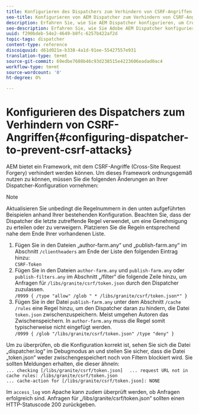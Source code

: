 ```yaml
---
title: Konfigurieren des Dispatchers zum Verhindern von CSRF-Angriffen
seo-title: Konfigurieren von AEM Dispatcher zum Verhindern von CSRF-Angriffen
description: Erfahren Sie, wie Sie AEM Dispatcher konfigurieren, um Cross-Site Request Forgery-Angriffe zu verhindern.
seo-description: Erfahren Sie, wie Sie Adobe AEM Dispatcher konfigurieren, um Cross-Site Request Forgery-Angriffe zu verhindern.
uuid: f290bdeb-54e2-4649-b0fc-6257b422af2d
topic-tags: dispatcher
content-type: reference
discoiquuid: d61d021e-b338-4a1d-91ee-55427557e931
translation-type: tm+mt
source-git-commit: 69edbe7608b46c93d238515e4223606eadad0ac4
workflow-type: tm+mt
source-wordcount: '0'
ht-degree: 0%

---
```



# Konfigurieren des Dispatchers zum Verhindern von CSRF-Angriffen{#configuring-dispatcher-to-prevent-csrf-attacks}

AEM bietet ein Framework, mit dem CSRF-Angriffe (Cross-Site Request Forgery) verhindert werden können. Um dieses Framework ordnungsgemäß nutzen zu können, müssen Sie die folgenden Änderungen an Ihrer Dispatcher-Konfiguration vornehmen:

>[!NOTE]
>
>Aktualisieren Sie unbedingt die Regelnummern in den unten aufgeführten Beispielen anhand Ihrer bestehenden Konfiguration. Beachten Sie, dass der Dispatcher die letzte zutreffende Regel verwendet, um eine Genehmigung zu erteilen oder zu verweigern. Platzieren Sie die Regeln entsprechend nahe dem Ende Ihrer vorhandenen Liste.

1. Fügen Sie in den Dateien „author-farm.any“ und „publish-farm.any“ im Abschnitt `/clientheaders` am Ende der Liste den folgenden Eintrag hinzu:\
   `CSRF-Token`
1. Fügen Sie in den Dateien `author-farm.any` und `publish-farm.any` oder `publish-filters.any` im Abschnitt „/filter“ die folgende Zeile hinzu, um Anfragen für `/libs/granite/csrf/token.json` durch den Dispatcher zuzulassen.\
   `/0999 { /type "allow" /glob " * /libs/granite/csrf/token.json*" }`
1. Fügen Sie in der Datei `publish-farm.any` unter dem Abschnitt `/cache /rules` eine Regel hinzu, um den Dispatcher daran zu hindern, die Datei `token.json` zwischenzuspeichern. Meist umgehen Autoren das Zwischenspeichern. In `author-farm.any` muss die Regel somit typischerweise nicht eingefügt werden.\
   `/0999 { /glob "/libs/granite/csrf/token.json" /type "deny" }`

Um zu überprüfen, ob die Konfiguration korrekt ist, sehen Sie sich die Datei „dispatcher.log“ im Debugmodus an und stellen Sie sicher, dass die Datei „token.json“ weder zwischengespeichert noch von Filtern blockiert wird. Sie sollten Meldungen erhalten, die dieser ähneln:\
`... checking [/libs/granite/csrf/token.json]  `
`... request URL not in cache rules: /libs/granite/csrf/token.json`\
`... cache-action for [/libs/granite/csrf/token.json]: NONE`

Im `access_log` von Apache kann zudem überprüft werden, ob Anfragen erfolgreich sind. Anfragen für „/libs/granite/csrf/token.json“ sollten einen HTTP-Statuscode 200 zurückgeben.
